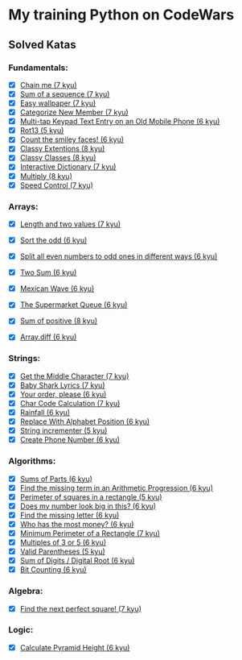 # My training Python on CodeWars

## Solved Katas
### Fundamentals:

- [x] [Chain me (7 kyu)](Solutions/Chain_me_7kyu.py)
- [x] [Sum of a sequence (7 kyu)](Solutions/Sum_of_a_sequence_7kyu.py)
- [x] [Easy wallpaper (7 kyu)](Solutions/Easy_wallpaper_7kyu.py)
- [x] [Categorize New Member (7 kyu)](Solutions/Categorize_New_Member_7kyu.py)
- [x] [Multi-tap Keypad Text Entry on an Old Mobile Phone (6 kyu)](Solutions/Multi-tap_Keypad_Text_Entry_on_an_Old_Mobile_Phone_6kyu.py)
- [x] [Rot13 (5 kyu)](Solutions/Rot13_5kyu.py)
- [x] [Count the smiley faces! (6 kyu)](Solutions/Count_the_smiley_faces_6kyu.py)
- [x] [Classy Extentions (8 kyu)](Solutions/Classy_Extentions_8kyu.py)
- [x] [Classy Classes (8 kyu)](Solutions/Classy_Classes_8kyu.py)
- [x] [Interactive Dictionary (7 kyu)](Solutions/Interactive_Dictionary_7kyu.py)
- [x] [Multiply (8 kyu)](Solutions/Multiply_8kyu.py)
- [x] [Speed Control (7 kyu)](Solutions/Speed_Control_7kyu.py)

### Arrays:
- [x] [Length and two values (7 kyu)](Solutions/Length_and_two_values_7kyu.py)
- [x] [Sort the odd (6 kyu)](Solutions/Sort_the_odd_6kyu.py)
- [x] [Split all even numbers to odd ones in different ways (6 kyu)](Solutions/Split_all_even_numbers_to_odd_ones_in_different_ways_6kyu.py)
- [x] [Two Sum (6 kyu)](Solutions/Two_Sum_6kyu.py)
- [x] [Mexican Wave (6 kyu)](Solutions/Mexican_Wave_6kyu.py)
- [x] [The Supermarket Queue (6 kyu)](Solutions/The_Supermarket_Queue_6kyu.py)
- [x] [Sum of positive (8 kyu)](Solutions/Sum_of_positive_8kyu.py)
- [x] [Array.diff (6 kyu)](Solutions/Array_diff_6kyu.py)


### Strings:
- [x] [Get the Middle Character (7 kyu)](Solutions/Get_the_Middle_Character_7kyu.py)
- [x] [Baby Shark Lyrics (7 kyu)](Solutions/Baby_Shark_Lyrics_7kyu.py)
- [x] [Your order, please (6 kyu)](Solutions/Your_order_please_6kyu.py)
- [x] [Char Code Calculation (7 kyu)](Solutions/Char_Code_Calculation_7kyu.py)
- [x] [Rainfall (6 kyu)](Solutions/Rainfall_6kyu.py)
- [x] [Replace With Alphabet Position (6 kyu)](Solutions/Replace_With_Alphabet_Position_6kyu.py)
- [x] [String incrementer (5 kyu)](Solutions/String_incrementer_5kyu.py)
- [x] [Create Phone Number (6 kyu)](Solutions/Create_Phone_Number_6kyu.py)

### Algorithms:
- [x] [Sums of Parts (6 kyu)](Solutions/Sums_of_Parts_6kyu.py)
- [x] [Find the missing term in an Arithmetic Progression (6 kyu)](Solutions/Find_the_missing_term_in_an_Arithmetic_Progression_6kyu.py)
- [x] [Perimeter of squares in a rectangle (5 kyu)](Solutions/Perimeter_of_squares_in_a_rectangle_5kyu.py)
- [x] [Does my number look big in this? (6 kyu)](Solutions/Does_my_number_look_big_in_this_6kyu.py)
- [x] [Find the missing letter (6 kyu)](Solutions/Find_the_missing_letter_6kyu.py)
- [x] [Who has the most money? (6 kyu)](Solutions/Who_has_the_most_money_6kyu.py)
- [x] [Minimum Perimeter of a Rectangle (7 kyu)](Solutions/Minimum_Perimeter_of_a_Rectangle_7kyu.py)
- [x] [Multiples of 3 or 5 (6 kyu)](Solutions/Multiples_of_3or5_6kyu.py)
- [x] [Valid Parentheses (5 kyu)](Solutions/Valid_Parentheses_5kyu.py)
- [x] [Sum of Digits / Digital Root (6 kyu)](Solutions/Sum_of_Digits_Digital_Root_6kyu.py)
- [x] [Bit Counting (6 kyu)](Solutions/Bit_Counting_6kyu.py)

### Algebra:
- [x] [Find the next perfect square! (7 kyu)](Solutions/Find_the_next_perfect_square!_7kyu.py)

### Logic:
- [x] [Calculate Pyramid Height (6 kyu)](Solutions/Calculate_Pyramid_Height_6kyu.py)


